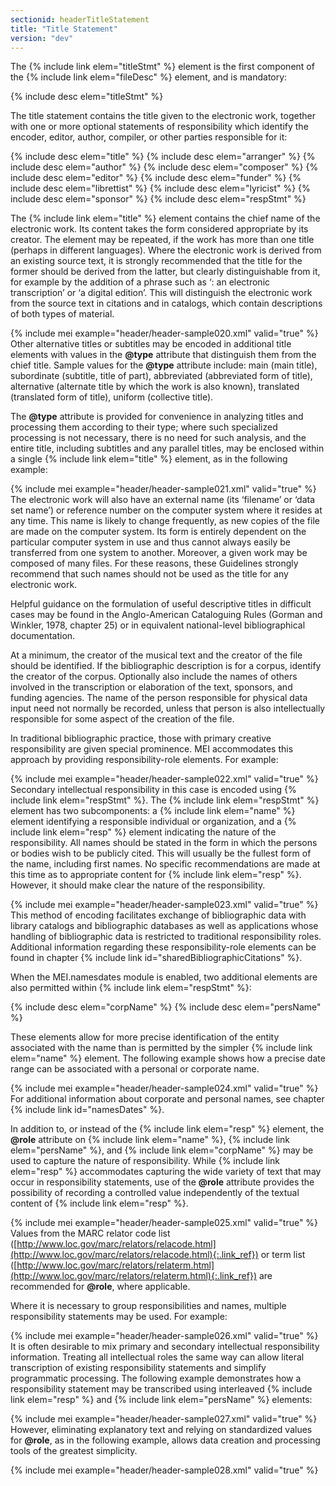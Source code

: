 ```yaml
---
sectionid: headerTitleStatement
title: "Title Statement"
version: "dev"
---
```


The {% include link elem="titleStmt" %} element is the first component of the {% include link elem="fileDesc" %} element, and is mandatory:



{% include desc elem="titleStmt" %}




The title statement contains the title given to the electronic work, together with
one or
more optional statements of responsibility which identify the encoder, editor, author,
compiler, or other parties responsible for it:



{% include desc elem="title" %}
{% include desc elem="arranger" %}
{% include desc elem="author" %}
{% include desc elem="composer" %}
{% include desc elem="editor" %}
{% include desc elem="funder" %}
{% include desc elem="librettist" %}
{% include desc elem="lyricist" %}
{% include desc elem="sponsor" %}
{% include desc elem="respStmt" %}




The {% include link elem="title" %} element contains the chief name of the electronic work. Its
content takes the form considered appropriate by its creator. The element may be repeated,
if the work has more than one title (perhaps in different languages). Where the electronic
work is derived from an existing source text, it is strongly recommended that the
title for
the former should be derived from the latter, but clearly distinguishable from it,
for
example by the addition of a phrase such as ‘: an electronic transcription’ or ‘a
digital
edition’. This will distinguish the electronic work from the source text in citations
and in
catalogs, which contain descriptions of both types of material.

{% include mei example="header/header-sample020.xml" valid="true" %}
Other alternative titles or subtitles may be encoded in additional title elements
with
values in the **@type** attribute that distinguish them from the chief title. Sample
values for the **@type** attribute include: main (main title), subordinate (subtitle,
title of part), abbreviated (abbreviated form of title), alternative (alternate title
by
which the work is also known), translated (translated form of title), uniform (collective
title).

The **@type** attribute is provided for convenience in analyzing titles and
processing them according to their type; where such specialized processing is not
necessary,
there is no need for such analysis, and the entire title, including subtitles and
any
parallel titles, may be enclosed within a single {% include link elem="title" %} element, as in
the following example:

{% include mei example="header/header-sample021.xml" valid="true" %}
The electronic work will also have an external name (its ‘filename’ or ‘data set name’)
or
reference number on the computer system where it resides at any time. This name is
likely to
change frequently, as new copies of the file are made on the computer system. Its
form is
entirely dependent on the particular computer system in use and thus cannot always
easily be
transferred from one system to another. Moreover, a given work may be composed of
many
files. For these reasons, these Guidelines strongly recommend that such names should
not be
used as the title for any electronic work.

Helpful guidance on the formulation of useful descriptive titles in difficult cases
may be
found in the Anglo-American Cataloguing Rules (Gorman and Winkler, 1978, chapter 25)
or in
equivalent national-level bibliographical documentation.

At a minimum, the creator of the musical text and the creator of the file should be
identified. If the bibliographic description is for a corpus, identify the creator
of the
corpus. Optionally also include the names of others involved in the transcription
or
elaboration of the text, sponsors, and funding agencies. The name of the person responsible
for physical data input need not normally be recorded, unless that person is also
intellectually responsible for some aspect of the creation of the file.

In traditional bibliographic practice, those with primary creative responsibility
are given
special prominence. MEI accommodates this approach by providing responsibility-role
elements. For example:

{% include mei example="header/header-sample022.xml" valid="true" %}
Secondary intellectual responsibility in this case is encoded using {% include link elem="respStmt" %}. The {% include link elem="respStmt" %} element has two subcomponents: a {% include link elem="name" %} element identifying a responsible individual or organization, and a
{% include link elem="resp" %} element indicating the nature of the responsibility. All names
should be stated in the form in which the persons or bodies wish to be publicly cited.
This
will usually be the fullest form of the name, including first names. No specific
recommendations are made at this time as to appropriate content for {% include link elem="resp" %}. However, it should make clear the nature of the responsibility.

{% include mei example="header/header-sample023.xml" valid="true" %}
This method of encoding facilitates exchange of bibliographic data with library catalogs
and bibliographic databases as well as applications whose handling of bibliographic
data is
restricted to traditional responsibility roles. Additional information regarding these
responsibility-role elements can be found in chapter {% include link id="sharedBibliographicCitations" %}.

When the MEI.namesdates module is enabled, two additional elements are also permitted
within {% include link elem="respStmt" %}:



{% include desc elem="corpName" %}
{% include desc elem="persName" %}




These elements allow for more precise identification of the entity associated with
the name
than is permitted by the simpler {% include link elem="name" %} element. The following example
shows how a precise date range can be associated with a personal or corporate name.

{% include mei example="header/header-sample024.xml" valid="true" %}
For additional information about corporate and personal names, see chapter {% include link id="namesDates" %}.

In addition to, or instead of the {% include link elem="resp" %} element, the **@role**
attribute on {% include link elem="name" %}, {% include link elem="persName" %}, and {% include link elem="corpName" %} may be used to capture the nature of responsibility. While {% include link elem="resp" %} accommodates capturing the wide variety of text that may occur in
responsibility statements, use of the **@role** attribute provides the possibility of
recording a controlled value independently of the textual content of {% include link elem="resp" %}.

{% include mei example="header/header-sample025.xml" valid="true" %}
Values from the MARC relator code list ([http://www.loc.gov/marc/relators/relacode.html](http://www.loc.gov/marc/relators/relacode.html){:.link_ref}) or term list ([http://www.loc.gov/marc/relators/relaterm.html](http://www.loc.gov/marc/relators/relaterm.html){:.link_ref}) are recommended for
**@role**, where applicable.

Where it is necessary to group responsibilities and names, multiple responsibility
statements may be used. For example:

{% include mei example="header/header-sample026.xml" valid="true" %}
It is often desirable to mix primary and secondary intellectual responsibility information.
Treating all intellectual roles the same way can allow literal transcription of existing
responsibility statements and simplify programmatic processing. The following example
demonstrates how a responsibility statement may be transcribed using interleaved {% include link elem="resp" %} and {% include link elem="persName" %} elements:

{% include mei example="header/header-sample027.xml" valid="true" %}
However, eliminating explanatory text and relying on standardized values for
**@role**, as in the following example, allows data creation and processing tools of
the greatest simplicity.

{% include mei example="header/header-sample028.xml" valid="true" %}
